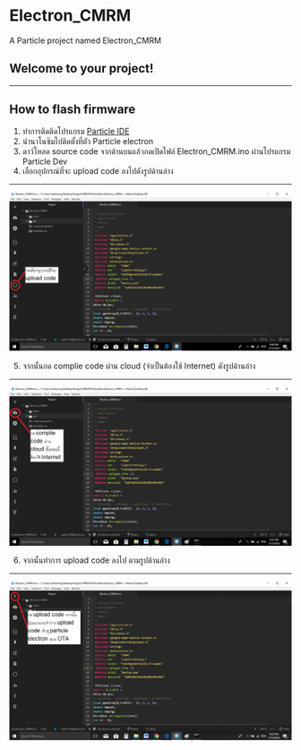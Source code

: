 # Electron_CMRM

A Particle project named Electron_CMRM

## Welcome to your project!
<hr>

## How to flash firmware
1. ทำการติดติดโปรแกรม [Particle IDE](https://docs.particle.io/guide/tools-and-features/dev/)
2. นำนาโนซิมไปติดตั้งที่ตัว Particle electron
3. ดาว์โหลด source code จากด้านบนแล้วกดเปิดไฟล์ Electron_CMRM.ino ผ่านโปรแกรม Particle Dev
4. เลือกอุปกรณ์ที่จะ upload code ลงไปดังรูปด้านล่าง
<hr>

![](https://raw.githubusercontent.com/supavit13/Electron_CMRM/master/img/how2select.png)

5. จากนั้นกด complie code ผ่าน cloud (จำเป็นต้องใช้ Internet) ดังรูปด้านล่าง
<hr>

![](https://raw.githubusercontent.com/supavit13/Electron_CMRM/master/img/how2complie.png)

6. จากนั้นทำการ upload code ลงไป ตามรูปด้านล่าง
<hr>

![](https://raw.githubusercontent.com/supavit13/Electron_CMRM/master/img/how2flash.png)

